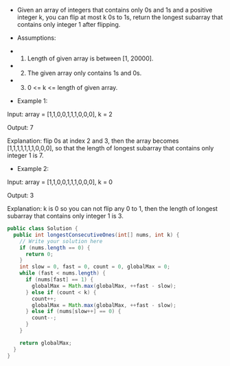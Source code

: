 
- Given an array of integers that contains only 0s and 1s and a positive integer k, you can flip at most k 0s to 1s, return the longest subarray that contains only integer 1 after flipping.

-  Assumptions:

- 1. Length of given array is between [1, 20000].

- 2. The given array only contains 1s and 0s.

- 3. 0 <= k <= length of given array.

- Example 1:

Input: array = [1,1,0,0,1,1,1,0,0,0], k = 2

Output: 7

Explanation: flip 0s at index 2 and 3, then the array becomes [1,1,1,1,1,1,1,0,0,0], so that the length of longest subarray that contains only integer 1 is 7.

- Example 2:

Input: array = [1,1,0,0,1,1,1,0,0,0], k = 0

Output: 3

Explanation: k is 0 so you can not flip any 0 to 1, then the length of longest subarray that contains only integer 1 is 3.

```java
public class Solution {
  public int longestConsecutiveOnes(int[] nums, int k) {
    // Write your solution here
    if (nums.length == 0) {
      return 0;
    }
    int slow = 0, fast = 0, count = 0, globalMax = 0;
    while (fast < nums.length) {
      if (nums[fast] == 1) {
        globalMax = Math.max(globalMax, ++fast - slow);
      } else if (count < k) {
        count++;
        globalMax = Math.max(globalMax, ++fast - slow);
      } else if (nums[slow++] == 0) {
        count--;
      }
    }

    return globalMax;
  }
}

```